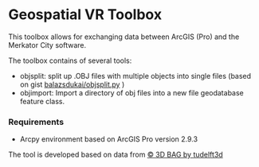 # Geospatial VR Toolbox #

This toolbox allows for exchanging data between ArcGIS (Pro) and the Merkator City software.

The toolbox contains of several tools:

* objsplit: split up .OBJ files with multiple objects into single files (based on gist [balazsdukai/objsplit.py](https://gist.github.com/balazsdukai/dca936c72bd7a596fea5e4a2bb34a912) )
* objimport: Import a directory of obj files into a new file geodatabase feature class.


### Requirements ###

* Arcpy environment based on ArcGIS Pro version 2.9.3

The tool is developed based on data from [© 3D BAG by tudelft3d](https://3dbag.nl/en/download) 

